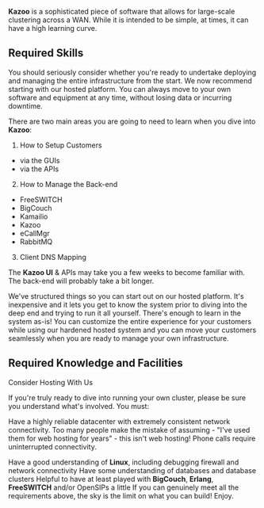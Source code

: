 **Kazoo** is a sophisticated piece of software that allows for large-scale clustering across a WAN. While it is intended to be simple, at times, it can have a high learning curve.

## Required Skills

You should seriously consider whether you're ready to undertake deploying and managing the entire infrastructure from the start. We now recommend starting with our hosted platform. You can always move to your own software and equipment at any time, without losing data or incurring downtime.

There are two main areas you are going to need to learn when you dive into **Kazoo**:
1. How to Setup Customers
  * via the GUIs
  * via the APIs
2. How to Manage the Back-end
  * FreeSWITCH
  * BigCouch
  * Kamailio
  * Kazoo
  * eCallMgr
  * RabbitMQ
3. Client DNS Mapping

The **Kazoo UI** & APIs may take you a few weeks to become familiar with. The back-end will probably take a bit longer.

We've structured things so you can start out on our hosted platform. It's inexpensive and it lets you get to know the system prior to diving into the deep end and trying to run it all yourself. There's enough to learn in the system as-is! You can customize the entire experience for your customers while using our hardened hosted system and you can move your customers seamlessly when you are ready to manage your own infrastructure.

## Required Knowledge and Facilities

Consider Hosting With Us

If you're truly ready to dive into running your own cluster, please be sure you understand what's involved. 
You must:

Have a highly reliable datacenter with extremely consistent network connectivity. Too many people make the mistake of assuming - "I've used them for web hosting for years" - this isn't web hosting! Phone calls require uninterrupted connectivity.

Have a good understanding of **Linux**, including debugging firewall and network connectivity
Have some understanding of databases and database clusters
Helpful to have at least played with **BigCouch**, **Erlang**, **FreeSWITCH** and/or OpenSIPs a little
If you can genuinely meet all the requirements above, the sky is the limit on what you can build! Enjoy.
 
